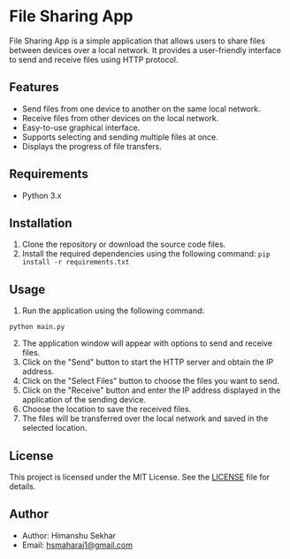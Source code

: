 # File Sharing App

File Sharing App is a simple application that allows users to share files between devices over a local network. It provides a user-friendly interface to send and receive files using HTTP protocol.

## Features

- Send files from one device to another on the same local network.
- Receive files from other devices on the local network.
- Easy-to-use graphical interface.
- Supports selecting and sending multiple files at once.
- Displays the progress of file transfers.

## Requirements

- Python 3.x

## Installation

1. Clone the repository or download the source code files.
2. Install the required dependencies using the following command:
    `pip install -r requirements.txt`


## Usage

1. Run the application using the following command:

`python main.py`

2. The application window will appear with options to send and receive files.
3. Click on the "Send" button to start the HTTP server and obtain the IP address.
4. Click on the "Select Files" button to choose the files you want to send.
5. Click on the "Receive" button and enter the IP address displayed in the application of the sending device.
6. Choose the location to save the received files.
7. The files will be transferred over the local network and saved in the selected location.

## License

This project is licensed under the MIT License. See the [LICENSE](LICENSE) file for details.

## Author

- Author: Himanshu Sekhar
- Email: hsmaharaj1@gmail.com


